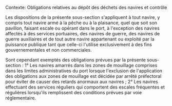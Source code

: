 Contexte: Obligations relatives au dépôt des déchets des navires et contrôle

Les dispositions de la présente sous-section s'appliquent à tout navire, y compris tout navire armé à la pêche ou à la plaisance, quel que soit son pavillon, faisant escale ou opérant dans le port, à l'exception des navires affectés à des services portuaires, des navires de guerre, des navires de guerre auxiliaires et de tout autre navire appartenant ou exploité par la puissance publique tant que celle-ci l'utilise exclusivement à des fins gouvernementales et non commerciales.

Sont cependant exemptés des obligations prévues par la présente sous-section : 1° Les navires amarrés dans les zones de mouillage comprises dans les limites administratives du port lorsque l'exclusion de l'application des obligations aux zones de mouillage est décidée par arrêté préfectoral pour éviter de causer des retards anormaux aux navires ; 2° Les navires effectuant des services réguliers qui comportent des escales fréquentes et régulières lorsqu'ils remplissent des conditions prévues par voie réglementaire.